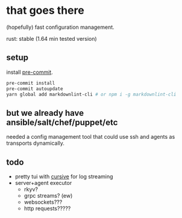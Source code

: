 # that goes there

(hopefully) fast configuration management.

rust: stable (1.64 min tested version)

## setup

install [pre-commit](https://pre-commit.com/).

```bash
pre-commit install
pre-commit autoupdate
yarn global add markdownlint-cli # or npm i -g markdownlint-cli
```

## but we already have ansible/salt/chef/puppet/etc

needed a config management tool that could use ssh and agents as transports
dynamically.

## todo

- pretty tui with [cursive](https://crates.io/crates/cursive) for log streaming
- server+agent executor
  - rkyv?
  - grpc streams? (ew)
  - websockets???
  - http requests?????
